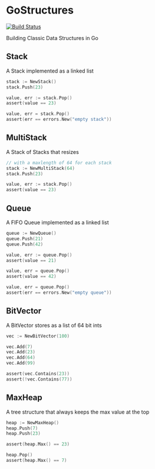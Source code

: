 GoStructures
============

[![Build Status](https://travis-ci.org/matthewrudy/gostructures.svg?branch=master)](https://travis-ci.org/matthewrudy/gostructures)

Building Classic Data Structures in Go

Stack
-----

A Stack implemented as a linked list

``` go
stack := NewStack()
stack.Push(23)

value, err := stack.Pop()
assert(value == 23)

value, err = stack.Pop()
assert(err == errors.New("empty stack"))
```

MultiStack
----------

A Stack of Stacks
that resizes

``` go
// with a maxlength of 64 for each stack
stack := NewMultiStack(64)
stack.Push(23)

value, err := stack.Pop()
assert(value == 23)
```

Queue
-----

A FIFO Queue implemented as a linked list

``` go
queue := NewQueue()
queue.Push(21)
queue.Push(42)

value, err := queue.Pop()
assert(value == 21)

value, err = queue.Pop()
assert(value == 42)

value, err = queue.Pop()
assert(err == errors.New("empty queue"))
```

BitVector
---------

A BitVector stores as a list of 64 bit ints

``` go
vec := NewBitVector(100)

vec.Add(7)
vec.Add(23)
vec.Add(64)
vec.Add(99)

assert(vec.Contains(23))
assert(!vec.Contains(77))
```

MaxHeap
-------

A tree structure that always keeps the max value at the top

``` go
heap := NewMaxHeap()
heap.Push(7)
heap.Push(23)

assert(heap.Max() == 23)

heap.Pop()
assert(heap.Max() == 7)
```

